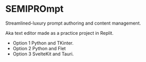 # SEMIPROmpt

Streamlined-luxury prompt authoring and content management.

Aka text editor made as a practice project in Replit. 

- Option 1 Python and TKinter.
- Option 2 Python and Flet
- Option 3 SvelteKit and Tauri. 

